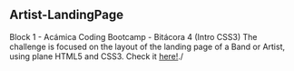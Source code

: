 ## Artist-LandingPage
Block 1 - Acámica Coding Bootcamp - Bitácora 4 (Intro CSS3)
The challenge is focused on the layout of the landing page of a Band or Artist, using plane HTML5 and CSS3.
Check it [here!](https://asj-code.github.io/Artist-LandingPage/)./ 
